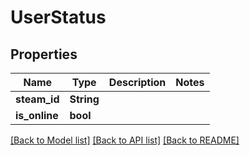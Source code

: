 # UserStatus

## Properties

Name | Type | Description | Notes
------------ | ------------- | ------------- | -------------
**steam_id** | **String** |  | 
**is_online** | **bool** |  | 

[[Back to Model list]](../README.md#documentation-for-models) [[Back to API list]](../README.md#documentation-for-api-endpoints) [[Back to README]](../README.md)


